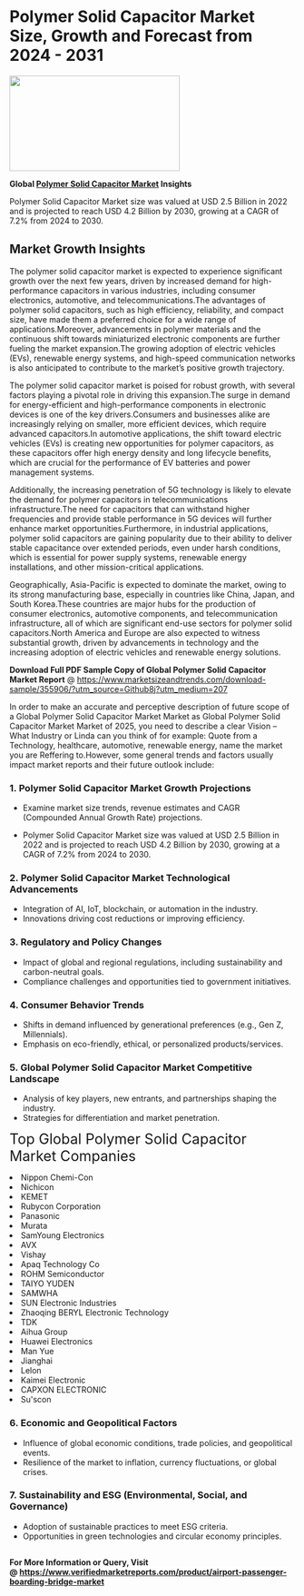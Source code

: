 <H1>Polymer Solid Capacitor Market Size, Growth and Forecast from 2024 - 2031</H1><img class="aligncenter size-medium wp-image-584254" src="https://thirdeyenews.in/wp-content/uploads/2024/09/Global-Market-Research-300x168.jpeg" alt="" width="300" height="168" /><p><strong>Global&nbsp;<a href="https://www.marketsizeandtrends.com/download-sample/355906/?utm_source=Github8j?utm_medium=207">Polymer Solid Capacitor Market</a> Insights</strong></p><p>Polymer Solid Capacitor Market size was valued at USD 2.5 Billion in 2022 and is projected to reach USD 4.2 Billion by 2030, growing at a CAGR of 7.2% from 2024 to 2030.</p><p><h2>Market Growth Insights</h2> <p>The polymer solid capacitor market is expected to experience significant growth over the next few years, driven by increased demand for high-performance capacitors in various industries, including consumer electronics, automotive, and telecommunications.The advantages of polymer solid capacitors, such as high efficiency, reliability, and compact size, have made them a preferred choice for a wide range of applications.Moreover, advancements in polymer materials and the continuous shift towards miniaturized electronic components are further fueling the market expansion.The growing adoption of electric vehicles (EVs), renewable energy systems, and high-speed communication networks is also anticipated to contribute to the market’s positive growth trajectory.</p> <p>The polymer solid capacitor market is poised for robust growth, with several factors playing a pivotal role in driving this expansion.The surge in demand for energy-efficient and high-performance components in electronic devices is one of the key drivers.Consumers and businesses alike are increasingly relying on smaller, more efficient devices, which require advanced capacitors.In automotive applications, the shift toward electric vehicles (EVs) is creating new opportunities for polymer capacitors, as these capacitors offer high energy density and long lifecycle benefits, which are crucial for the performance of EV batteries and power management systems.</p> <p>Additionally, the increasing penetration of 5G technology is likely to elevate the demand for polymer capacitors in telecommunications infrastructure.The need for capacitors that can withstand higher frequencies and provide stable performance in 5G devices will further enhance market opportunities.Furthermore, in industrial applications, polymer solid capacitors are gaining popularity due to their ability to deliver stable capacitance over extended periods, even under harsh conditions, which is essential for power supply systems, renewable energy installations, and other mission-critical applications.</p> <p>Geographically, Asia-Pacific is expected to dominate the market, owing to its strong manufacturing base, especially in countries like China, Japan, and South Korea.These countries are major hubs for the production of consumer electronics, automotive components, and telecommunication infrastructure, all of which are significant end-use sectors for polymer solid capacitors.North America and Europe are also expected to witness substantial growth, driven by advancements in technology and the increasing adoption of electric vehicles and renewable energy solutions.</p> <p><span class=""><strong>Download Full PDF Sample Copy of Global Polymer Solid Capacitor Market Report</strong> @ <a href="https://www.marketsizeandtrends.com/download-sample/355906/?utm_source=Github8j?utm_medium=207" target="_blank">https://www.marketsizeandtrends.com/download-sample/355906/?utm_source=Github8j?utm_medium=207</a></span></p><p>In order to make an accurate and perceptive description of future scope of a Global&nbsp;Polymer Solid Capacitor Market Market as Global&nbsp;Polymer Solid Capacitor Market Market of 2025, you need to describe a clear Vision &ndash; What Industry or Linda can you think of for example: Quote from a Technology, healthcare, automotive, renewable energy, name the market you are Reffering to.However, some general trends and factors usually impact market reports and their future outlook include:</p><h3>1.&nbsp;<strong>Polymer Solid Capacitor Market Growth Projections</strong></h3><ul><li>Examine market size trends, revenue estimates and CAGR (Compounded Annual Growth Rate) projections.</li><li><p>Polymer Solid Capacitor Market size was valued at USD 2.5 Billion in 2022 and is projected to reach USD 4.2 Billion by 2030, growing at a CAGR of 7.2% from 2024 to 2030.</p></li></ul><h3>2.&nbsp;<strong>Polymer Solid Capacitor Market Technological Advancements</strong></h3><ul><li>Integration of AI, IoT, blockchain, or automation in the industry.</li><li>Innovations driving cost reductions or improving efficiency.</li></ul><h3>3.&nbsp;<strong>Regulatory and Policy Changes</strong></h3><ul><li>Impact of global and regional regulations, including sustainability and carbon-neutral goals.</li><li>Compliance challenges and opportunities tied to government initiatives.</li></ul><h3>4.&nbsp;<strong>Consumer Behavior Trends</strong></h3><ul><li>Shifts in demand influenced by generational preferences (e.g., Gen Z, Millennials).</li><li>Emphasis on eco-friendly, ethical, or personalized products/services.</li></ul><h3>5.&nbsp;<strong>Global Polymer Solid Capacitor Market Competitive Landscape</strong></h3><ul><li>Analysis of key players, new entrants, and partnerships shaping the industry.</li><li>Strategies for differentiation and market penetration.</li></ul><p data-pm-slice="1 1 []"><span style="color: inherit; font-family: inherit; font-size: 25px;">Top Global Polymer Solid Capacitor Market Companies</span></p><div class="" data-test-id=""><p><li>Nippon Chemi-Con</li><li> Nichicon</li><li> KEMET</li><li> Rubycon Corporation</li><li> Panasonic</li><li> Murata</li><li> SamYoung Electronics</li><li> AVX</li><li> Vishay</li><li> Apaq Technology Co</li><li> ROHM Semiconductor</li><li> TAIYO YUDEN</li><li> SAMWHA</li><li> SUN Electronic Industries</li><li> Zhaoqing BERYL Electronic Technology</li><li> TDK</li><li> Aihua Group</li><li> Huawei Electronics</li><li> Man Yue</li><li> Jianghai</li><li> Lelon</li><li> Kaimei Electronic</li><li> CAPXON ELECTRONIC</li><li> Su'scon</li></p></div><h3>6.&nbsp;<strong>Economic and Geopolitical Factors</strong></h3><ul><li>Influence of global economic conditions, trade policies, and geopolitical events.</li><li>Resilience of the market to inflation, currency fluctuations, or global crises.</li></ul><h3>7.&nbsp;<strong>Sustainability and ESG (Environmental, Social, and Governance)</strong></h3><ul><li>Adoption of sustainable practices to meet ESG criteria.</li><li>Opportunities in green technologies and circular economy principles.</li></ul><h2><strong style="font-size: 14px;">For More Information or Query, Visit @&nbsp;</strong><a style="background-color: #ffffff; font-size: 14px;" href="https://www.marketsizeandtrends.com/report/polymer-solid-capacitor-market/" target="_blank">https://www.verifiedmarketreports.com/product/airport-passenger-boarding-bridge-market</a></h2>